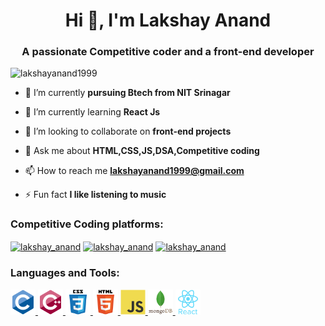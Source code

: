 <h1 align="center">Hi 👋, I'm Lakshay Anand</h1>
<h3 align="center">A passionate Competitive coder and a front-end developer</h3>

<p align="left"> <img src="https://komarev.com/ghpvc/?username=lakshayanand1999&label=Profile%20views&color=0e75b6&style=flat" alt="lakshayanand1999" /> </p>

- 🔭 I’m currently **pursuing Btech from NIT Srinagar**

- 🌱 I’m currently learning **React Js**

- 👯 I’m looking to collaborate on **front-end projects**

- 💬 Ask me about **HTML,CSS,JS,DSA,Competitive coding**

- 📫 How to reach me **lakshayanand1999@gmail.com**

- ⚡ Fun fact **I like listening to music**

<h3 align="left">Competitive Coding platforms:</h3>
<p align="left">
<a href="https://www.codechef.com/users/lakshay_anand" target="blank"><img align="center" src="https://cdn.jsdelivr.net/npm/simple-icons@3.1.0/icons/codechef.svg" alt="lakshay_anand" height="30" width="40" /></a>
<a href="https://www.hackerrank.com/lakshay_anand" target="blank"><img align="center" src="https://raw.githubusercontent.com/rahuldkjain/github-profile-readme-generator/master/src/images/icons/Social/hackerrank.svg" alt="lakshay_anand" height="30" width="40" /></a>
<a href="https://codeforces.com/profile/lakshay_anand" target="blank"><img align="center" src="https://cdn.jsdelivr.net/npm/simple-icons@3.0.1/icons/codeforces.svg" alt="lakshay_anand" height="30" width="40" /></a>
</p>

<h3 align="left">Languages and Tools:</h3>
<p align="left"> <a href="https://www.cprogramming.com/" target="_blank"> <img src="https://raw.githubusercontent.com/devicons/devicon/master/icons/c/c-original.svg" alt="c" width="40" height="40"/> </a> <a href="https://www.w3schools.com/cpp/" target="_blank"> <img src="https://raw.githubusercontent.com/devicons/devicon/master/icons/cplusplus/cplusplus-original.svg" alt="cplusplus" width="40" height="40"/> </a> <a href="https://www.w3schools.com/css/" target="_blank"> <img src="https://raw.githubusercontent.com/devicons/devicon/master/icons/css3/css3-original-wordmark.svg" alt="css3" width="40" height="40"/> </a> <a href="https://www.w3.org/html/" target="_blank"> <img src="https://raw.githubusercontent.com/devicons/devicon/master/icons/html5/html5-original-wordmark.svg" alt="html5" width="40" height="40"/> </a> <a href="https://developer.mozilla.org/en-US/docs/Web/JavaScript" target="_blank"> <img src="https://raw.githubusercontent.com/devicons/devicon/master/icons/javascript/javascript-original.svg" alt="javascript" width="40" height="40"/> </a> <a href="https://www.mongodb.com/" target="_blank"> <img src="https://raw.githubusercontent.com/devicons/devicon/master/icons/mongodb/mongodb-original-wordmark.svg" alt="mongodb" width="40" height="40"/> </a> <a href="https://reactjs.org/" target="_blank"> <img src="https://raw.githubusercontent.com/devicons/devicon/master/icons/react/react-original-wordmark.svg" alt="react" width="40" height="40"/> </a> </p>

